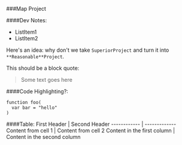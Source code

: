 ###Map Project


####Dev Notes:

* ListItem1
* ListItem2

Here's an idea: why don't we take `SuperiorProject` and turn it into `**Reasonable**Project`.

This should be a block quote:
>Some text
>goes here

####Code Highlighting?:

    function foo(
      var bar = "hello"
    )


####Table:
First Header | Second Header
------------ | -------------
Content from cell 1 | Content from cell 2
Content in the first column | Content in the second column

